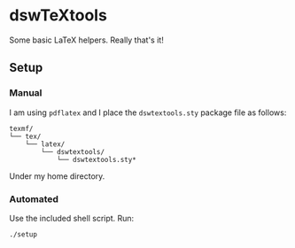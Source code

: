 # dswTeXtools
Some basic LaTeX helpers. Really that's it!

## Setup
### Manual
I am using `pdflatex` and I place the `dswtextools.sty` package file as follows:
```
texmf/
└── tex/
    └── latex/
        └── dswtextools/
            └── dswtextools.sty*
```
Under my home directory.
### Automated
Use the included shell script. Run:
```console
./setup
```
